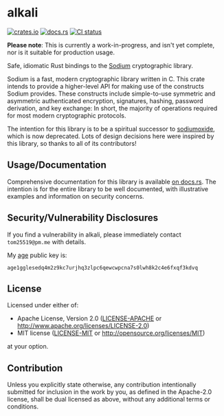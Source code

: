 # alkali
[![crates.io](https://img.shields.io/crates/v/alkali.svg)](https://crates.io/crates/alkali)
[![docs.rs](https://docs.rs/alkali/badge.svg)](https://docs.rs/alkali)
[![CI status](https://github.com/tom25519/alkali/actions/workflows/tests.yml/badge.svg?event=push)](https://github.com/tom25519/alkali/actions)

**Please note**: This is currently a work-in-progress, and isn't yet complete,
nor is it suitable for production usage.

Safe, idiomatic Rust bindings to the [Sodium](https://libsodium.org)
cryptographic library.

Sodium is a fast, modern cryptographic library written in C. This crate intends
to provide a higher-level API for making use of the constructs Sodium provides.
These constructs include simple-to-use symmetric and asymmetric authenticated
encryption, signatures, hashing, password derivation, and key exchange: In
short, the majority of operations required for most modern cryptographic
protocols.

The intention for this library is to be a spiritual successor to
[sodiumoxide](https://github.com/sodiumoxide/sodiumoxide), which is now
deprecated. Lots of design decisions here were inspired by this library, so
thanks to all of its contributors!

## Usage/Documentation
Comprehensive documentation for this library is available [on
docs.rs](https://docs.rs/alkali). The intention is for the entire library to be
well documented, with illustrative examples and information on security
concerns.

## Security/Vulnerability Disclosures
If you find a vulnerability in alkali, please immediately contact
`tom25519@pm.me` with details.

My [age](https://github.com/FiloSottile/age) public key is:

```text
age1gglesedq4m2z9kc7urjhq3zlpc6qewcwpcna7s0lwh8k2c4e6fxqf3kdvq
```

## License
Licensed under either of:

 * Apache License, Version 2.0 ([LICENSE-APACHE](LICENSE-APACHE) or
   http://www.apache.org/licenses/LICENSE-2.0)
 * MIT license ([LICENSE-MIT](LICENSE-MIT) or
   http://opensource.org/licenses/MIT)

at your option.

## Contribution
Unless you explicitly state otherwise, any contribution intentionally submitted
for inclusion in the work by you, as defined in the Apache-2.0 license, shall be
dual licensed as above, without any additional terms or conditions.
